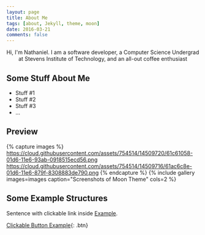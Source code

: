 ```yaml
---
layout: page
title: About Me
tags: [about, Jekyll, theme, moon]
date: 2016-03-21
comments: false
---
```

    
<center>Hi, I'm Nathaniel. I am a software developer, a Computer Science Undergrad at Stevens Institute of Technology, and an all-out coffee enthusiast</center>

## Some Stuff About Me
* Stuff #1
* Stuff #2
* Stuff #3
* ...

## Preview

{% capture images %}
    https://cloud.githubusercontent.com/assets/754514/14509720/61c61058-01d6-11e6-93ab-0918515ecd56.png
    https://cloud.githubusercontent.com/assets/754514/14509716/61ac6c8e-01d6-11e6-879f-8308883de790.png
{% endcapture %}
{% include gallery images=images caption="Screenshots of Moon Theme" cols=2 %}

## Some Example Structures

Sentence with clickable link inside [Example](http://www.google.com).
      
[Clickable Button Example](https://www.google.com){: .btn}
